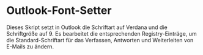 # Outlook-Font-Setter
Dieses Skript setzt in Outlook die Schriftart auf Verdana und die Schriftgröße auf 9. Es bearbeitet die entsprechenden Registry-Einträge, um die Standard-Schriftart für das Verfassen, Antworten und Weiterleiten von E-Mails zu ändern.
